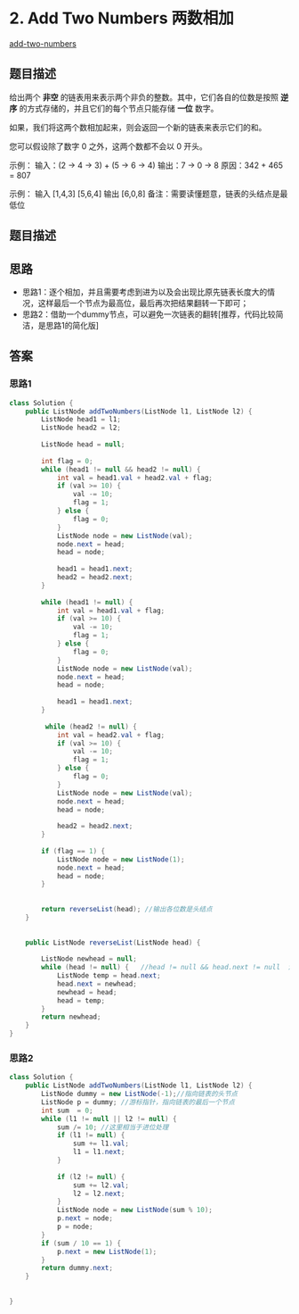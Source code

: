 # 2. Add Two Numbers 两数相加

[add-two-numbers](https://leetcode-cn.com/problems/add-two-numbers/)

## 题目描述
给出两个 **非空** 的链表用来表示两个非负的整数。其中，它们各自的位数是按照 **逆序** 的方式存储的，并且它们的每个节点只能存储 **一位** 数字。

如果，我们将这两个数相加起来，则会返回一个新的链表来表示它们的和。

您可以假设除了数字 0 之外，这两个数都不会以 0 开头。

示例：
输入：(2 -> 4 -> 3) + (5 -> 6 -> 4)
输出：7 -> 0 -> 8
原因：342 + 465 = 807

示例：
输入
[1,4,3]
[5,6,4]
输出
[6,0,8]
备注：需要读懂题意，链表的头结点是最低位

## 题目描述

## 思路
- 思路1：逐个相加，并且需要考虑到进为以及会出现比原先链表长度大的情况，这样最后一个节点为最高位，最后再次把结果翻转一下即可； 
- 思路2：借助一个dummy节点，可以避免一次链表的翻转[推荐，代码比较简洁，是思路1的简化版]


## 答案

### 思路1
```java
class Solution {
    public ListNode addTwoNumbers(ListNode l1, ListNode l2) {
        ListNode head1 = l1;
        ListNode head2 = l2;
        
        ListNode head = null;
        
        int flag = 0;
        while (head1 != null && head2 != null) {
            int val = head1.val + head2.val + flag;
            if (val >= 10) {
                val -= 10;
                flag = 1;
            } else {
                flag = 0;
            }
            ListNode node = new ListNode(val);
            node.next = head;
            head = node;
            
            head1 = head1.next;
            head2 = head2.next;
        }
        
        while (head1 != null) {
            int val = head1.val + flag;
            if (val >= 10) {
                val -= 10;
                flag = 1;
            } else {
                flag = 0;
            }
            ListNode node = new ListNode(val);
            node.next = head;
            head = node;
            
            head1 = head1.next;
        }
        
         while (head2 != null) {
            int val = head2.val + flag;
            if (val >= 10) {
                val -= 10;
                flag = 1;
            } else {
                flag = 0;
            }
            ListNode node = new ListNode(val);
            node.next = head;
            head = node;
            
            head2 = head2.next;
        }
        
        if (flag == 1) {
            ListNode node = new ListNode(1);
            node.next = head;
            head = node;
        }
        
        
        return reverseList(head); //输出各位数是头结点
    }
    
    
    public ListNode reverseList(ListNode head) {
        
        ListNode newhead = null;
        while (head != null) {   //head != null && head.next != null  注意该条件不能是这样的，否则丢失最后一个节点
            ListNode temp = head.next;
            head.next = newhead;
            newhead = head;
            head = temp;
        }
        return newhead;
    }
}
```

### 思路2

```java
class Solution {
    public ListNode addTwoNumbers(ListNode l1, ListNode l2) {
        ListNode dummy = new ListNode(-1);//指向链表的头节点
        ListNode p = dummy; //游标指针，指向链表的最后一个节点
        int sum  = 0;
        while (l1 != null || l2 != null) {
            sum /= 10; //这里相当于进位处理
            if (l1 != null) {
                sum += l1.val;
                l1 = l1.next;
            }
            
            if (l2 != null) {
                sum += l2.val;
                l2 = l2.next;
            }
            ListNode node = new ListNode(sum % 10);
            p.next = node;
            p = node;
        }
        if (sum / 10 == 1) {
            p.next = new ListNode(1);
        }
        return dummy.next;
    }
    
   
}
```


